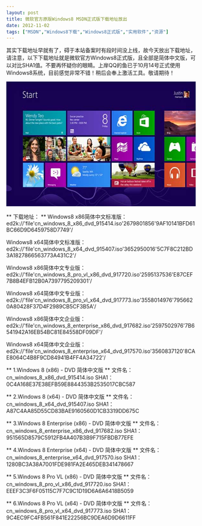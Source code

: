```yaml
---
layout: post
title: 微软官方原版Windows8 MSDN正式版下载地址放出		
date: 2012-11-02
tags: ["MSDN","Windows8下载","Windows8正式版","实用软件","资源"]
---
```


其实下载地址早就有了，碍于本站备案时有段时间没上线，故今天放出下载地址，请注意，以下下载地址就是微软官方Windows8正式版，且全部是简体中文版，可以对比SHA1值。不要再怀疑你的眼睛。上岸QQ的鱼已于10月14号正式使用Windows8系统，目前感觉非常不错！稍后会奉上激活工具。敬请期待！

<a href="http://www.saqqdy.com/news/microsoft-win8-rtm-release-download-on-august-15/attachment/windows-8" rel="attachment wp-att-776"><img class="alignnone size-full wp-image-776" title="Windows-8" src="Windows-8.jpg" alt="" width="590" height="332" /></a>

** 下载地址： **
Windows8 x86简体中文标准版：
ed2k://'file'cn_windows_8_x86_dvd_915414.iso'2679801856'9AF10141BFD61BC66D9D6459758D7749'/

Windows8 x64简体中文标准版：
ed2k://'file'cn_windows_8_x64_dvd_915407.iso'3652950016'5C7F8C212BD3A1827866563773A431C2'/

Windows8 x86简体中文专业版：
ed2k://'file'cn_windows_8_pro_vl_x86_dvd_917720.iso'2595137536'E87CEF7B8B4EFB12B0A7397795209301'/

Windows8 x64简体中文专业版：
ed2k://'file'cn_windows_8_pro_vl_x64_dvd_917773.iso'3558014976'7956620A80428F37D4F2989CB5CF3B5A'/

Windows8 x86简体中文企业版：
ed2k://'file'cn_windows_8_enterprise_x86_dvd_917682.iso'2597502976'7B6541942A16EB54BC81E84558DF09DF'/

Windows8 x64简体中文企业版：
ed2k://'file'cn_windows_8_enterprise_x64_dvd_917570.iso'3560837120'8CAE8064C4B8F9CD84941B4FF4A34722'/

** 1.Windows 8 (x86) - DVD 简体中文版 **
文件名： cn_windows_8_x86_dvd_915414.iso
SHA1： 0C4A168E37E38EFB59E8844353B2535017CBC587

** 2.Windows 8 (x64) - DVD 简体中文版 **
文件名： cn_windows_8_x64_dvd_915407.iso
SHA1： A87C4AA85D55CD83BAE9160560D1CB3319DD675C

** 3.Windows 8 Enterprise (x86) - DVD 简体中文版 **
文件名： cn_windows_8_enterprise_x86_dvd_917682.iso
SHA1： 951565D8579C5912FB4A407B3B9F715FBDB77EFE

** 4.Windows 8 Enterprise (x64) - DVD 简体中文版 **
文件名： cn_windows_8_enterprise_x64_dvd_917570.iso
SHA1： 1280BC3A38A7001FDE981FA2E465DEB341478667

** 5.Windows 8 Pro VL (x86) - DVD 简体中文版 **
文件名： cn_windows_8_pro_vl_x86_dvd_917720.iso
SHA1： EEEF3C3F6F05115C7F7C9C1D19D6A6A6418B5059

** 6.Windows 8 Pro VL (x64) - DVD 简体中文版 **
文件名： cn_windows_8_pro_vl_x64_dvd_917773.iso
SHA1： 9C4EC9FC4FB561F841E22256BC9DEA6D9D6611FF		